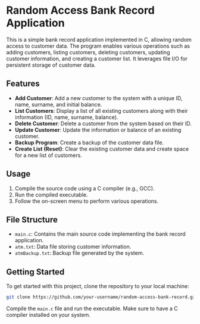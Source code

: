 # Random Access Bank Record Application

This is a simple bank record application implemented in C, allowing random access to customer data. The program enables various operations such as adding customers, listing customers, deleting customers, updating customer information, and creating a customer list. It leverages file I/O for persistent storage of customer data.

## Features

- **Add Customer**: Add a new customer to the system with a unique ID, name, surname, and initial balance.
- **List Customers**: Display a list of all existing customers along with their information (ID, name, surname, balance).
- **Delete Customer**: Delete a customer from the system based on their ID.
- **Update Customer**: Update the information or balance of an existing customer.
- **Backup Program**: Create a backup of the customer data file.
- **Create List (Reset)**: Clear the existing customer data and create space for a new list of customers.

## Usage

1. Compile the source code using a C compiler (e.g., GCC).
2. Run the compiled executable.
3. Follow the on-screen menu to perform various operations.

## File Structure

- `main.c`: Contains the main source code implementing the bank record application.
- `atm.txt`: Data file storing customer information.
- `atmBackup.txt`: Backup file generated by the system.

## Getting Started

To get started with this project, clone the repository to your local machine:

```bash
git clone https://github.com/your-username/random-access-bank-record.git
```

Compile the `main.c` file and run the executable. Make sure to have a C compiler installed on your system.
